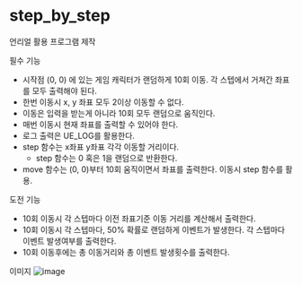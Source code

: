 # step_by_step

언리얼 활용 프로그램 제작

필수 기능
- 시작점 (0, 0) 에 있는 게임 캐릭터가 랜덤하게 10회 이동. 각 스텝에서 거쳐간 좌표를 모두 출력해야 된다.
- 한번 이동시 x, y 좌표 모두 2이상 이동할 수 없다.
- 이동은 입력을 받는게 아니라 10회 모두 랜덤으로 움직인다.
- 매번 이동시 현재 좌표를 출력할 수 있어야 한다.
- 로그 출력은 UE_LOG를 활용한다.
- step 함수는 x좌표 y좌표 각각 이동할 거리이다.
  - step 함수는 0 혹은 1을 랜덤으로 반환한다.
- move 함수는 (0, 0)부터 10회 움직이면서 좌표를 출력한다. 이동시 step 함수를 활용.


도전 기능
- 10회 이동시 각 스텝마다 이전 좌표기준 이동 거리를 계산해서 출력한다.
- 10회 이동시 각 스텝마다, 50% 확률로 랜덤하게 이벤트가 발생한다. 각 스텝마다 이벤트 발생여부를 출력한다.
- 10회 이동후에는 총 이동거리와 총 이벤트 발생횟수를 출력한다.

이미지
![image](https://github.com/user-attachments/assets/ffa9da5d-91c7-4fcc-becd-676a68807305)
